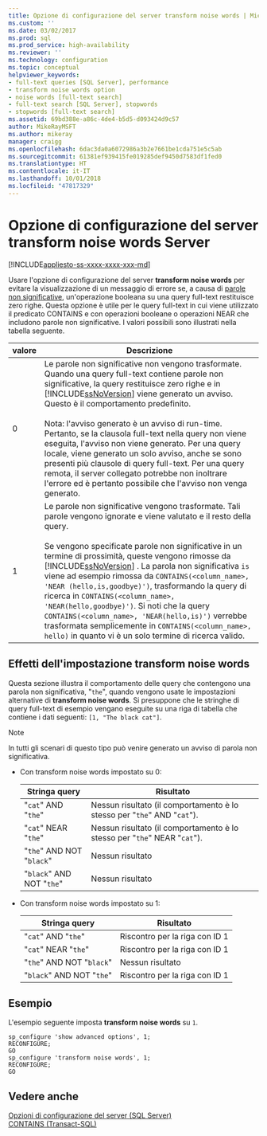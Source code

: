 ```yaml
---
title: Opzione di configurazione del server transform noise words | Microsoft Docs
ms.custom: ''
ms.date: 03/02/2017
ms.prod: sql
ms.prod_service: high-availability
ms.reviewer: ''
ms.technology: configuration
ms.topic: conceptual
helpviewer_keywords:
- full-text queries [SQL Server], performance
- transform noise words option
- noise words [full-text search]
- full-text search [SQL Server], stopwords
- stopwords [full-text search]
ms.assetid: 69bd388e-a86c-4de4-b5d5-d093424d9c57
author: MikeRayMSFT
ms.author: mikeray
manager: craigg
ms.openlocfilehash: 6dac3da0a6072986a3b2e7661be1cda751e5c5ab
ms.sourcegitcommit: 61381ef939415fe019285def9450d7583df1fed0
ms.translationtype: HT
ms.contentlocale: it-IT
ms.lasthandoff: 10/01/2018
ms.locfileid: "47817329"
---
```

# <a name="transform-noise-words-server-configuration-option"></a>Opzione di configurazione del server transform noise words Server
[!INCLUDE[appliesto-ss-xxxx-xxxx-xxx-md](../../includes/appliesto-ss-xxxx-xxxx-xxx-md.md)]

  Usare l'opzione di configurazione del server **transform noise words** per evitare la visualizzazione di un messaggio di errore se, a causa di [parole non significative](../../relational-databases/search/configure-and-manage-stopwords-and-stoplists-for-full-text-search.md), un'operazione booleana su una query full-text restituisce zero righe. Questa opzione è utile per le query full-text in cui viene utilizzato il predicato CONTAINS e con operazioni booleane o operazioni NEAR che includono parole non significative. I valori possibili sono illustrati nella tabella seguente.  
  
|valore|Descrizione|  
|-----------|-----------------|  
|0|Le parole non significative non vengono trasformate. Quando una query full-text contiene parole non significative, la query restituisce zero righe e in [!INCLUDE[ssNoVersion](../../includes/ssnoversion-md.md)] viene generato un avviso. Questo è il comportamento predefinito.<br /><br /> Nota: l'avviso generato è un avviso di run-time. Pertanto, se la clausola full-text nella query non viene eseguita, l'avviso non viene generato. Per una query locale, viene generato un solo avviso, anche se sono presenti più clausole di query full-text. Per una query remota, il server collegato potrebbe non inoltrare l'errore ed è pertanto possibile che l'avviso non venga generato.|  
|1|Le parole non significative vengono trasformate. Tali parole vengono ignorate e viene valutato e il resto della query.<br /><br /> Se vengono specificate parole non significative in un termine di prossimità, queste vengono rimosse da [!INCLUDE[ssNoVersion](../../includes/ssnoversion-md.md)] . La parola non significativa `is` viene ad esempio rimossa da `CONTAINS(<column_name>, 'NEAR (hello,is,goodbye)')`, trasformando la query di ricerca in `CONTAINS(<column_name>, 'NEAR(hello,goodbye)')`. Si noti che la query `CONTAINS(<column_name>, 'NEAR(hello,is)')` verrebbe trasformata semplicemente in `CONTAINS(<column_name>, hello)` in quanto vi è un solo termine di ricerca valido.|  
  
## <a name="effects-of-the-transform-noise-words-setting"></a>Effetti dell'impostazione transform noise words  
 Questa sezione illustra il comportamento delle query che contengono una parola non significativa, "`the`", quando vengono usate le impostazioni alternative di **transform noise words**.  Si presuppone che le stringhe di query full-text di esempio vengano eseguite su una riga di tabella che contiene i dati seguenti: `[1, "The black cat"]`.  
  
> [!NOTE]  
>  In tutti gli scenari di questo tipo può venire generato un avviso di parola non significativa.  
  
-   Con transform noise words impostato su 0:  
  
    |Stringa query|Risultato|  
    |------------------|------------|  
    |"`cat`" AND "`the`"|Nessun risultato (il comportamento è lo stesso per "`the`" AND "`cat`").|  
    |"`cat`" NEAR "`the`"|Nessun risultato (il comportamento è lo stesso per "`the`" NEAR "`cat`").|  
    |"`the`" AND NOT "`black`"|Nessun risultato|  
    |"`black`" AND NOT "`the`"|Nessun risultato|  
  
-   Con transform noise words impostato su 1:  
  
    |Stringa query|Risultato|  
    |------------------|------------|  
    |"`cat`" AND "`the`"|Riscontro per la riga con ID 1|  
    |"`cat`" NEAR "`the`"|Riscontro per la riga con ID 1|  
    |"`the`" AND NOT "`black`"|Nessun risultato|  
    |"`black`" AND NOT "`the`"|Riscontro per la riga con ID 1|  
  
## <a name="example"></a>Esempio  
 L'esempio seguente imposta **transform noise words** su `1`.  
  
```  
sp_configure 'show advanced options', 1;  
RECONFIGURE;  
GO  
sp_configure 'transform noise words', 1;  
RECONFIGURE;  
GO  
```  
  
## <a name="see-also"></a>Vedere anche  
 [Opzioni di configurazione del server &#40;SQL Server&#41;](../../database-engine/configure-windows/server-configuration-options-sql-server.md)   
 [CONTAINS &#40;Transact-SQL&#41;](../../t-sql/queries/contains-transact-sql.md)  
  
  
